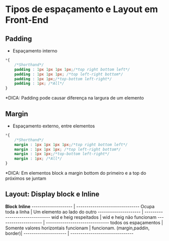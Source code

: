 # Tipos de espaçamento e Layout em Front-End

## Padding
* Espaçamento interno 

```css
*{
    /*Shorthand*/
    padding : 1px 1px 1px 1px;/*top right bottom left*/
    padding : 1px 1px 1px; /*top left-right bottom*/
    padding : 1px 1px;/*top-bottom left-right*/
    padding : 1px; /*All*/
}
```
*DICA: Padding pode causar diferença na largura de um elemento

## Margin
* Espaçamento externo, entre elementos

```css
*{
    /*Shorthand*/
    margin : 1px 1px 1px 1px;/*top right bottom left*/
    margin : 1px 1px 1px; /*top left-right bottom*/
    margin : 1px 1px;/*top-bottom left-right*/
    margin : 1px; /*All*/
}
```
*DICA: Em elementos block a margin bottom do primeiro e a top do próximos se juntam

## Layout: Display block e Inline
**Block**                          **Inline**
--------------------   | -------------------------------
Ocupa toda a linha     | Um elemento ao lado do outro
---------------------  | -------------------------------
wid e heig respeitados | wid e heig não funcionam
---------------------  | -------------------------------
todos os espaçamentos  | Somente valores horizontais 
funcionam              | funcionam.
(margin,paddin, border)|
---------------------  | -------------------------------


